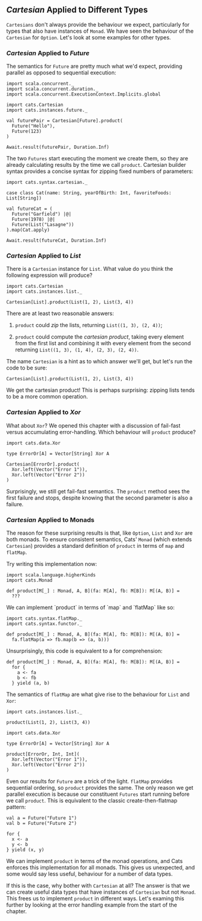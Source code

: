 ## *Cartesian* Applied to Different Types

`Cartesians` don't always provide the behaviour we expect,
particularly for types that also have instances of `Monad`.
We have seen the behaviour of the `Cartesian` for `Option`.
Let's look at some examples for other types.

### *Cartesian* Applied to *Future*

The semantics for `Future` are pretty much what we'd expect,
providing parallel as opposed to sequential execution:

```tut:book:silent
import scala.concurrent._
import scala.concurrent.duration._
import scala.concurrent.ExecutionContext.Implicits.global

import cats.Cartesian
import cats.instances.future._
```

```tut:book
val futurePair = Cartesian[Future].product(
  Future("Hello"),
  Future(123)
)

Await.result(futurePair, Duration.Inf)
```

The two `Futures` start executing the moment we create them,
so they are already calculating results by the time we call `product`.
Cartesian builder syntax provides a concise syntax 
for zipping fixed numbers of parameters:

```tut:book:silent
import cats.syntax.cartesian._

case class Cat(name: String, yearOfBirth: Int, favoriteFoods: List[String])
```

```tut:book
val futureCat = (
  Future("Garfield") |@|
  Future(1978) |@|
  Future(List("Lasagne"))
).map(Cat.apply)

Await.result(futureCat, Duration.Inf)
```

### *Cartesian* Applied to *List*

There is a `Cartesian` instance for `List`. 
What value do you think the following expression will produce?

```tut:book:silent
import cats.Cartesian
import cats.instances.list._

Cartesian[List].product(List(1, 2), List(3, 4))
```

There are at least two reasonable answers:

 1. `product` could *zip* the lists,
    returning `List((1, 3), (2, 4))`;

 2. `product` could compute the *cartesian product*,
    taking every element from the first list 
    and combining it with every element from the second
    returning `List((1, 3), (1, 4), (2, 3), (2, 4))`.

The name `Cartesian` is a hint as to which answer we'll get,
but let's run the code to be sure:

```tut:book
Cartesian[List].product(List(1, 2), List(3, 4))
```

We get the cartesian product! 
This is perhaps surprising: 
zipping lists tends to be a more common operation.

### *Cartesian* Applied to *Xor*

What about `Xor`? 
We opened this chapter with a discussion of 
fail-fast versus accumulating error-handling.
Which behaviour will `product` produce?

```tut:book:silent
import cats.data.Xor

type ErrorOr[A] = Vector[String] Xor A
```

```tut:book
Cartesian[ErrorOr].product(
  Xor.left(Vector("Error 1")),
  Xor.left(Vector("Error 2"))
)
```

Surprisingly, we still get fail-fast semantics.
The `product` method sees the first failure and stops,
despite knowing that the second parameter is also a failure.

### *Cartesian* Applied to Monads

The reason for these surprising results is that,
like `Option`, `List` and `Xor` are both monads.
To ensure consistent semantics, 
Cats' `Monad` (which extends `Cartesian`) 
provides a standard definition of `product` 
in terms of `map` and `flatMap`.

Try writing this implementation now:

```tut:book:silent
import scala.language.higherKinds
import cats.Monad

def product[M[_] : Monad, A, B](fa: M[A], fb: M[B]): M[(A, B)] =
  ???
```

<div class="solution">
We can implement `product` in terms of `map` and `flatMap` like so:

```tut:book:silent
import cats.syntax.flatMap._
import cats.syntax.functor._

def product[M[_] : Monad, A, B](fa: M[A], fb: M[B]): M[(A, B)] =
  fa.flatMap(a => fb.map(b => (a, b)))
```

Unsurprisingly, this code is equivalent to a for comprehension:

```tut:book:silent
def product[M[_] : Monad, A, B](fa: M[A], fb: M[B]): M[(A, B)] =
  for {
    a <- fa
    b <- fb
  } yield (a, b)
```

The semantics of `flatMap` are what give rise
to the behaviour for `List` and `Xor`:

```tut:book:silent
import cats.instances.list._
```

```tut:book
product(List(1, 2), List(3, 4))
```

```tut:book:silent
import cats.data.Xor

type ErrorOr[A] = Vector[String] Xor A
```

```tut:book
product[ErrorOr, Int, Int](
  Xor.left(Vector("Error 1")),
  Xor.left(Vector("Error 2"))
)
```

Even our results for `Future` are a trick of the light.
`flatMap` provides sequential ordering, so `product` provides the same.
The only reason we get parallel execution 
is because our constituent `Futures` start running before we call `product`.
This is equivalent to the classic create-then-flatmap pattern:

```tut:book:silent
val a = Future("Future 1")
val b = Future("Future 2")

for {
  x <- a
  y <- b
} yield (x, y)
```
</div>

We can implement `product` in terms of the monad operations,
and Cats enforces this implementation for all monads.
This gives us unexpected, and some would say less useful,
behaviour for a number of data types.


If this is the case, why bother with `Cartesian` at all?
The answer is that we can create useful data types that 
have instances of `Cartesian` but not `Monad`.
This frees us to implement `product` in different ways.
Let's examing this further by looking at 
the error handling example from the start of the chapter.
